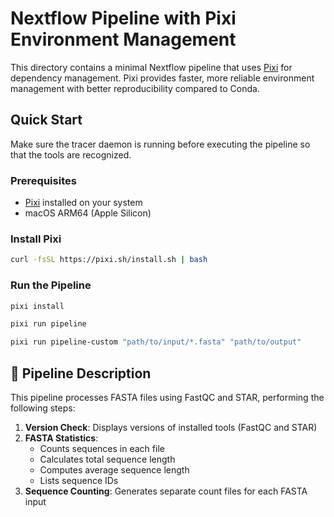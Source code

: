 # Nextflow Pipeline with Pixi Environment Management

This directory contains a minimal Nextflow pipeline that uses [Pixi](https://pixi.sh) for dependency management. Pixi provides faster, more reliable environment management with better reproducibility compared to Conda.

## Quick Start

Make sure the tracer daemon is running before executing the pipeline so that the tools are recognized.

### Prerequisites

- [Pixi](https://pixi.sh) installed on your system
- macOS ARM64 (Apple Silicon)

### Install Pixi

```bash
curl -fsSL https://pixi.sh/install.sh | bash
```

### Run the Pipeline

```bash
pixi install

pixi run pipeline

pixi run pipeline-custom "path/to/input/*.fasta" "path/to/output"
```

## 🧬 Pipeline Description

This pipeline processes FASTA files using FastQC and STAR, performing the following steps:

1. **Version Check**: Displays versions of installed tools (FastQC and STAR)
2. **FASTA Statistics**:
   - Counts sequences in each file
   - Calculates total sequence length
   - Computes average sequence length
   - Lists sequence IDs
3. **Sequence Counting**: Generates separate count files for each FASTA input
